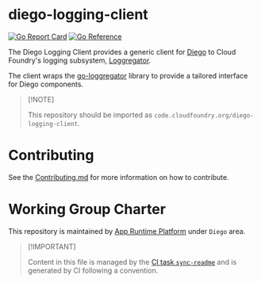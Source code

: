 # diego-logging-client

[![Go Report
Card](https://goreportcard.com/badge/code.cloudfoundry.org/diego-logging-client)](https://goreportcard.com/report/code.cloudfoundry.org/diego-logging-client)
[![Go
Reference](https://pkg.go.dev/badge/code.cloudfoundry.org/diego-logging-client.svg)](https://pkg.go.dev/code.cloudfoundry.org/diego-logging-client)

The Diego Logging Client provides a generic client for
[Diego](https://github.com/cloudfoundry/diego-release) to Cloud
Foundry's logging subsystem,
[Loggregator](https://github.com/cloudfoundry/loggregator).

The client wraps the
[go-loggregator](https://github.com/cloudfoundry/go-loggregator) library
to provide a tailored interface for Diego components.

> \[!NOTE\]
>
> This repository should be imported as
> `code.cloudfoundry.org/diego-logging-client`.

# Contributing

See the [Contributing.md](./.github/CONTRIBUTING.md) for more
information on how to contribute.

# Working Group Charter

This repository is maintained by [App Runtime
Platform](https://github.com/cloudfoundry/community/blob/main/toc/working-groups/app-runtime-platform.md)
under `Diego` area.

> \[!IMPORTANT\]
>
> Content in this file is managed by the [CI task
> `sync-readme`](https://github.com/cloudfoundry/wg-app-platform-runtime-ci/blob/c83c224ad06515ed52f51bdadf6075f56300ec93/shared/tasks/sync-readme/metadata.yml)
> and is generated by CI following a convention.
